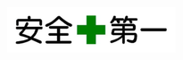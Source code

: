 <p align="center" style="margin-bottom: 0px !important;">
    <img alt="Safety-first" src="safety-first.png">
</p>
